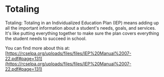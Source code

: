 # Totaling
Totaling: Totaling in an Individualized Education Plan (IEP) means adding up all the important information about a student's needs, goals, and services. It's like putting everything together to make sure the plan covers everything the student needs to succeed in school.

You can find more about this at: [https://rcselpa.org/uploads/files/files/IEP%20Manual%2007-22.pdf#page=131](https://rcselpa.org/uploads/files/files/IEP%20Manual%2007-22.pdf#page=131)
